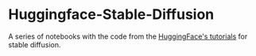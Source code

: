 # Huggingface-Stable-Diffusion
A series of notebooks with the code from the [HuggingFace's tutorials](https://huggingface.co/docs/diffusers/stable_diffusion) for stable diffusion.
